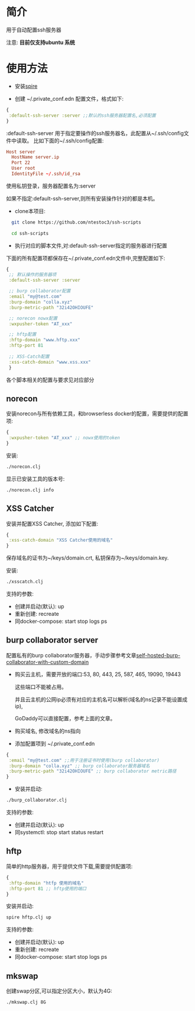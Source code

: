 
# 简介
  用于自动配置ssh服务器
  
  注意: **目前仅支持ubuntu 系统**

# 使用方法
-  安装[spire](https://github.com/epiccastle/spire)
  
-  创建 ~/.private_conf.edn 配置文件，格式如下:
```clojure
{
 :default-ssh-server :server ;;默认的ssh服务器配置名,必须配置
}
```
  :default-ssh-server 用于指定要操作的ssh服务器名，此配置从\~/.ssh/config文件中读取。
  比如下面的\~/.ssh/config配置:
```conf 
Host server
  HostName server.ip
  Port 22
  User root
  IdentityFile ~/.ssh/id_rsa
```
  使用私钥登录，服务器配置名为:server
  
  如果不指定:default-ssh-server,则所有安装操作针对的都是本机。
  
-  clone本项目:
```sh 
  git clone https://github.com/ntestoc3/ssh-scripts
  
  cd ssh-scripts
```

-  执行对应的脚本文件,对:default-ssh-server指定的服务器进行配置

  下面的所有配置项都保存在\~/.private_conf.edn文件中,完整配置如下:
```clojure
{
 ;; 默认操作的服务器项
 :default-ssh-server :server

 ;; burp collaborator配置
 :email "my@test.com"
 :burp-domain "colla.xyz"
 :burp-metric-path "32i42OHIOUFE"

 ;; norecon nowx配置
 :wxpusher-token "AT_xxx"

 ;; hftp配置
 :hftp-domain "www.hftp.xxx"
 :hftp-port 81
  
 ;; XSS-Catch配置
 :xss-catch-domain "www.xss.xxx"
 }
```

  各个脚本相关的配置与要求见对应部分
  
## norecon 
 安装norecon与所有依赖工具，和browserless docker的配置，需要提供的配置项:
```clojure 
{
 :wxpusher-token "AT_xxx" ;; nowx使用的token
}
```

  安装:
```sh
./norecon.clj 
```
   
  显示已安装工具的版本号:
```sh 
./norecon.clj info
```

## XSS Catcher
  安装并配置XSS Catcher, 添加如下配置:
```clojure 
{
 :xss-catch-domain "XSS Catcher使用的域名"
}
```
  保存域名的证书为\~/keys/domain.crt, 私钥保存为\~/keys/domain.key.

  安装:
```sh 
./xsscatch.clj
```
   支持的参数:
   - 创建并启动(默认): up
   - 重新创建: recreate
   - 同docker-compose: start stop logs ps

## burp collaborator server
  配置私有的burp collaborator服务器，手动步骤参考文章[self-hosted-burp-collaborator-with-custom-domain](https://teamrot.fi/self-hosted-burp-collaborator-with-custom-domain/)
  
- 购买云主机，需要开放的端口:53, 80, 443, 25, 587, 465, 19090, 19443

  这些端口不能被占用。 

  并且云主机的公网ip必须有对应的主机名可以解析(域名的ns记录不能设置成ip), 

  GoDaddy可以直接配置，参考上面的文章。
  
- 购买域名, 修改域名的ns指向

- 添加配置项到 ~/.private_conf.edn
```clojure 
{
 :email "my@test.com" ;;用于注册证书时使用(burp collaborator)
 :burp-domain "colla.xyz" ;; burp collaborator服务器域名
 :burp-metric-path "32i42OHIOUFE" ;; burp collaborator metric路径
}
```

- 安装并启动:
```sh 
./burp_collaborator.clj 
```
   支持的参数:
   - 创建并启动(默认): up
   - 同systemctl: stop start status restart

## hftp
   简单的http服务器，用于提供文件下载,需要提供配置项:
```clojure 
{
 :hftp-domain "htfp 使用的域名"
 :hftp-port 81 ;; hftp使用的端口
}
```
   安装并启动:
```sh 
spire hftp.clj up
```
   支持的参数:
   - 创建并启动(默认): up
   - 重新创建: recreate
   - 同docker-compose: start stop logs ps

## mkswap
  创建swap分区,可以指定分区大小，默认为4G:
```sh
./mkswap.clj 8G
```
  
